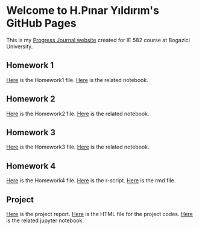 
# Welcome to H.Pınar Yıldırım's GitHub Pages

This is my [Progress Journal website](https://bu-ie-582.github.io/fall21-hpinaryildirim/) created for IE 582 course at Bogazici University.

## Homework 1

[Here](files/IE582-HW1.html) is the Homework1 file.
[Here](files/IE582-HW1.ipynb) is the related notebook. 

## Homework 2

[Here](files/IE582-HW2.html) is the Homework2 file.
[Here](files/IE582-HW2.ipynb) is the related notebook. 

## Homework 3

[Here](files/IE582-HW3.html) is the Homework3 file.
[Here](files/IE582-HW3.ipynb) is the related notebook. 

## Homework 4

[Here](files/IE582-HW4.html) is the Homework4 file.
[Here](files/IE582-HW4.r) is the r-script. 
[Here](files/IE582-HW4.rmd) is the rmd file. 

## Project

[Here](files/IE582-PROJECT_REPORT.pdf) is the project report. 
[Here](files/IE582-PROJECT.html) is the HTML file for the project codes.
[Here](files/IE582-PROJECT.ipynb) is the related jupyter notebook. 
